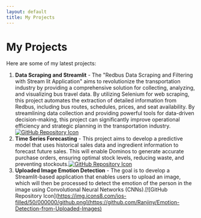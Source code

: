 ```yaml
---
layout: default
title: My Projects
---
```


# My Projects

Here are some of my latest projects:

1. **Data Scraping and Streamlit** - The "Redbus Data Scraping and Filtering with Stream lit Application" aims to revolutionize the transportation industry by providing a
   comprehensive solution for collecting, analyzing, and visualizing bus travel data. By utilizing Selenium for web scraping, this project automates the extraction of detailed
   information from Redbus, including bus routes, schedules, prices, and seat availability. By streamlining data collection and providing powerful tools for data-driven
   decision-making, this project can significantly improve operational efficiency and strategic planning in the transportation industry. [![GitHub Repository Icon](https://img.icons8.com/ios-filled/50/000000/github.png)](https://github.com/Ranjiny/Capstone1_Redbus)
2. **Time Series Forecasting** - This project aims to develop a predictive model that uses historical sales data and ingredient information to forecast future sales. This will enable Dominos to generate accurate purchase orders, ensuring optimal stock levels, reducing waste, and preventing stockouts.[![GitHub Repository Icon](https://img.icons8.com/ios-filled/50/000000/github.png)](https://github.com/Ranjiny/Capstone5_DominosPrediction)
3. **Uploaded Image Emotion Detection** - The goal is to develop a Streamlit-based application that enables users to upload an image, which will then be processed to detect the emotion of the person in the image using Convolutional Neural Networks (CNNs).[![GitHub Repository Icon](https://img.icons8.com/ios-filled/50/000000/github.png](https://github.com/Ranjiny/Emotion-Detection-from-Uploaded-Images)
 





